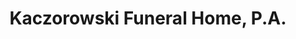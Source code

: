 ---
title: "Kaczorowski Funeral Home, P.A."
url: /baltimore/kaczorowski-funeral-home-p-a/
shop: Bestattungen
---